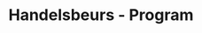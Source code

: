 ---
title: Handelsbeurs - Program
img: /img/handelsbeurs/mockups/cover.jpg
kind: design
spotlight: true
layout: case-detail
tags: cases
---
